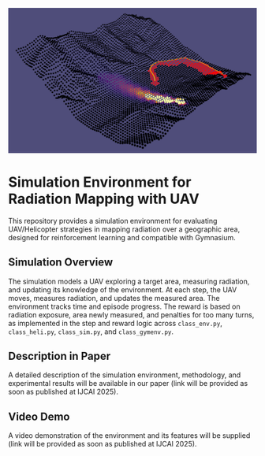 ![Radiation Scenario](radiation_szenario.png)

# Simulation Environment for Radiation Mapping with UAV

This repository provides a simulation environment for evaluating UAV/Helicopter strategies in mapping radiation over a geographic area, designed for reinforcement learning and compatible with Gymnasium.

## Simulation Overview

The simulation models a UAV exploring a target area, measuring radiation, and updating its knowledge of the environment. At each step, the UAV moves, measures radiation, and updates the measured area. The environment tracks time and episode progress. The reward is based on radiation exposure, area newly measured, and penalties for too many turns, as implemented in the step and reward logic across `class_env.py`, `class_heli.py`, `class_sim.py`, and `class_gymenv.py`.

## Description in Paper

A detailed description of the simulation environment, methodology, and experimental results will be available in our paper (link will be provided as soon as published at IJCAI 2025).

## Video Demo

A video demonstration of the environment and its features will be supplied (link will be provided as soon as published at IJCAI 2025).
